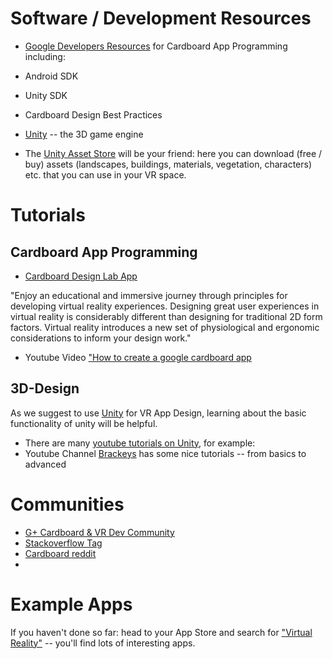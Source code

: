 # Software / Development Resources

* [Google Developers Resources](https://developers.google.com/cardboard/overview) for Cardboard App Programming including: 
 * Android SDK
 * Unity SDK
 * Cardboard Design Best Practices

* [Unity](https://unity3d.com/) -- the 3D game engine

* The [Unity Asset Store](https://www.assetstore.unity3d.com/en/) will be your friend: here you can download (free / buy) assets (landscapes, buildings, materials, vegetation, characters) etc. that you can use in your VR space.

# Tutorials

## Cardboard App Programming

* [Cardboard Design Lab App](https://play.google.com/store/apps/details?id=com.google.vr.cardboard.apps.designlab&hl=en)

 "Enjoy an educational and immersive journey through principles for developing virtual reality experiences. Designing great user experiences in virtual reality is considerably different than designing for traditional 2D form factors. Virtual reality introduces a new set of physiological and ergonomic considerations to inform your design work."
 
* Youtube Video ["How to create a google cardboard app](http://www.youtube.com/watch?v=H6ME3QTRKCc)

## 3D-Design

As we suggest to use [Unity](https://unity3d.com/) for VR App Design, learning about the basic functionality of unity will be helpful.

* There are many [youtube tutorials on Unity](https://www.youtube.com/results?search_query=unity+tutorial), for example:
 * Youtube Channel [Brackeys](https://www.youtube.com/channel/UCYbK_tjZ2OrIZFBvU6CCMiA) has some nice tutorials -- from basics to advanced

# Communities

* [G+ Cardboard & VR Dev Community](https://plus.google.com/communities/111524380182206513071)
* [Stackoverflow Tag](http://stackoverflow.com/questions/tagged/google-cardboard)
* [Cardboard reddit](https://www.reddit.com/r/GoogleCardboard/)
* 

# Example Apps

If you haven't done so far: head to your App Store and search for ["Virtual Reality"](https://play.google.com/store/search?q=virtual%20reality&c=apps&hl=en) -- you'll find lots of interesting apps.
